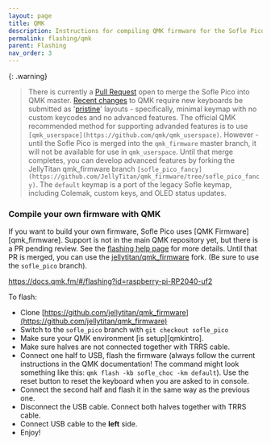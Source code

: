 ```yaml
---
layout: page
title: QMK
description: Instructions for compiling QMK firmware for the Sofle Pico
permalink: flashing/qmk
parent: Flashing
nav_order: 3
---
```

{: .warning}
> There is currently a [Pull Request](https://github.com/qmk/qmk_firmware/pull/23338) open to merge the Sofle Pico into QMK master. [Recent changes](https://github.com/qmk/qmk_firmware/issues/22724) to QMK require new keyboards be submitted as '[pristine](https://docs.qmk.fm/#/pr_checklist)' layouts - specifically, minimal keymap with no custom keycodes and no advanced features. The official QMK recommended method for supporting advanded features is to use `[qmk_userspace](https://github.com/qmk/qmk_userspace)`. However - until the Sofle Pico is merged into the `qmk_firmware` master branch, it will not be available for use in `qmk_userspace`. Until that merge completes, you can develop advanced features by forking the JellyTitan qmk_firmware branch `[sofle_pico_fancy](https://github.com/JellyTitan/qmk_firmware/tree/sofle_pico_fancy)`. The `default` keymap is a port of the legacy Sofle keymap, including Colemak, custom keys, and OLED status updates. 

### Compile your own firmware with QMK
If you want to build your own firmware, Sofle Pico uses [QMK Firmware][qmk_firmware]. Support is not in the main QMK repository yet, but there is a PR pending review. See the <a href="flashing/qmk">flashing help page</a> for more details. Until that PR is merged, you can use the [jellytitan/qmk_firmware](https://github.com/JellyTitan/qmk_firmware/tree/sofle_pico) fork. (Be sure to use the `sofle_pico` branch).

https://docs.qmk.fm/#/flashing?id=raspberry-pi-RP2040-uf2

To flash:
- Clone [https://github.com/jellytitan/qmk_firmware](https://github.com/jellytitan/qmk_firmware)
- Switch to the `sofle_pico` branch with `git checkout sofle_pico`
- Make sure your QMK environment [is setup][qmkintro].
- Make sure halves are not connected together with TRRS cable.
- Connect one half to USB, flash the firmware (always follow the current instructions in the QMK documentation! The command might look something like this: `qmk flash -kb sofle_choc -km default`). Use the reset button to reset the keyboard when you are asked to in console. 
- Connect the second half and flash it in the same way as the previous one.
- Disconnect the USB cable. Connect both halves together with TRRS cable.
- Connect USB cable to the **left** side.
- Enjoy!
